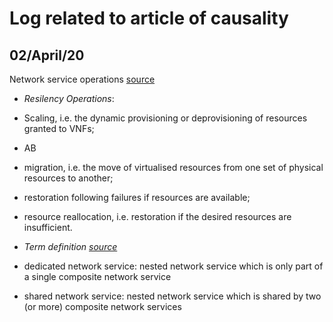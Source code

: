 # Log related to article of causality

## 02/April/20

Network service operations [source](https://www.etsi.org/deliver/etsi_gr/NFV-REL/001_099/010/03.01.01_60/gr_NFV-REL010v030101p.pdf)

- *Resilency Operations*:
 - Scaling, i.e. the dynamic provisioning or deprovisioning of resources granted to VNFs;
  - AB
 - migration, i.e. the move of virtualised resources from one set of physical resources to another;
 - restoration following failures if resources are available;
 - resource reallocation, i.e. restoration if the desired resources are insufficient.


- *Term definition [source](https://www.etsi.org/deliver/etsi_gs/NFV/001_099/003/01.04.01_60/gs_NFV003v010401p.pdf)*
 - dedicated network service: nested network service which is only part of a single composite network service
 - shared network service: nested network service which is shared by two (or more) composite network services
 

